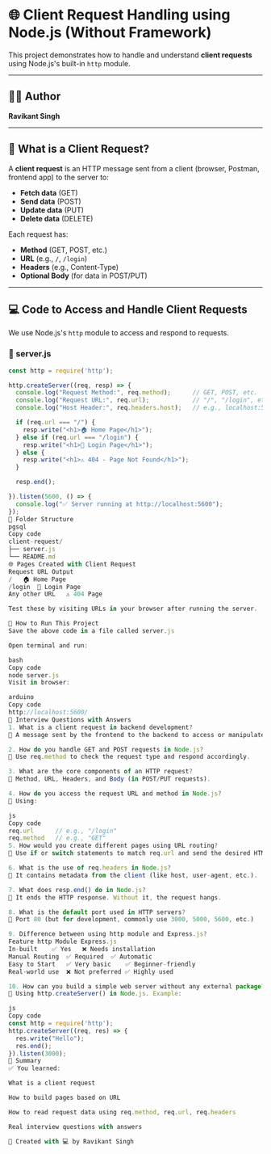 # 🌐 Client Request Handling using Node.js (Without Framework)

This project demonstrates how to handle and understand **client requests** using Node.js's built-in `http` module.

---

## 🙋‍♂️ Author

**Ravikant Singh**

---

## 📌 What is a Client Request?

A **client request** is an HTTP message sent from a client (browser, Postman, frontend app) to the server to:

- **Fetch data** (GET)
- **Send data** (POST)
- **Update data** (PUT)
- **Delete data** (DELETE)

Each request has:
- **Method** (GET, POST, etc.)
- **URL** (e.g., `/`, `/login`)
- **Headers** (e.g., Content-Type)
- **Optional Body** (for data in POST/PUT)

---

## 💻 Code to Access and Handle Client Requests

We use Node.js's `http` module to access and respond to requests.

### 📄 server.js

```js
const http = require('http');

http.createServer((req, resp) => {
  console.log("Request Method:", req.method);      // GET, POST, etc.
  console.log("Request URL:", req.url);            // "/", "/login", etc.
  console.log("Host Header:", req.headers.host);   // e.g., localhost:5600

  if (req.url === "/") {
    resp.write("<h1>🏠 Home Page</h1>");
  } else if (req.url === "/login") {
    resp.write("<h1>🔐 Login Page</h1>");
  } else {
    resp.write("<h1>⚠️ 404 - Page Not Found</h1>");
  }

  resp.end();

}).listen(5600, () => {
  console.log("✅ Server running at http://localhost:5600");
});
📁 Folder Structure
pgsql
Copy code
client-request/
├── server.js
└── README.md
🌐 Pages Created with Client Request
Request URL	Output
/	🏠 Home Page
/login	🔐 Login Page
Any other URL	⚠️ 404 Page

Test these by visiting URLs in your browser after running the server.

🚀 How to Run This Project
Save the above code in a file called server.js

Open terminal and run:

bash
Copy code
node server.js
Visit in browser:

arduino
Copy code
http://localhost:5600/
🧠 Interview Questions with Answers
1. What is a client request in backend development?
📌 A message sent by the frontend to the backend to access or manipulate data.

2. How do you handle GET and POST requests in Node.js?
📌 Use req.method to check the request type and respond accordingly.

3. What are the core components of an HTTP request?
📌 Method, URL, Headers, and Body (in POST/PUT requests).

4. How do you access the request URL and method in Node.js?
📌 Using:

js
Copy code
req.url      // e.g., "/login"
req.method   // e.g., "GET"
5. How would you create different pages using URL routing?
📌 Use if or switch statements to match req.url and send the desired HTML.

6. What is the use of req.headers in Node.js?
📌 It contains metadata from the client (like host, user-agent, etc.).

7. What does resp.end() do in Node.js?
📌 It ends the HTTP response. Without it, the request hangs.

8. What is the default port used in HTTP servers?
📌 Port 80 (but for development, commonly use 3000, 5000, 5600, etc.)

9. Difference between using http module and Express.js?
Feature	http Module	Express.js
In-built	✅ Yes	❌ Needs installation
Manual Routing	✅ Required	✅ Automatic
Easy to Start	✅ Very basic	✅ Beginner-friendly
Real-world use	❌ Not preferred	✅ Highly used

10. How can you build a simple web server without any external package?
📌 Using http.createServer() in Node.js. Example:

js
Copy code
const http = require('http');
http.createServer((req, res) => {
  res.write("Hello");
  res.end();
}).listen(3000);
📌 Summary
✅ You learned:

What is a client request

How to build pages based on URL

How to read request data using req.method, req.url, req.headers

Real interview questions with answers

📄 Created with 💻 by Ravikant Singh